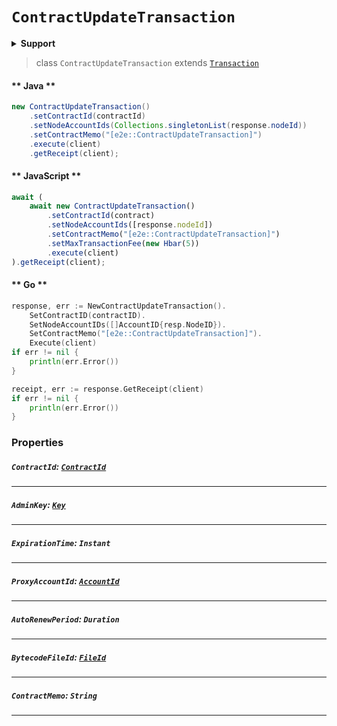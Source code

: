 # `ContractUpdateTransaction`

<details>
<summary><b>Support</b></summary>

| Item | Java | JavaScript | Go
| - | - | - | - |
| [`ContractId`](#contractid-Contractid) | ✅ | ✅ | ✅
| [`ContractMemo`](#contractmemo-string) | ✅ | ✅ | ✅
| [`AdminKey`](#adminkey-key) | ✅ | ✅ | ✅
| [`ExpirationTime`](#expirationtime-instant) | ✅ | ✅ | ✅
| [`AutoRenewPeriod`](#autorenewperiod-duration) | ✅ | ✅ | ✅
| [`ProxyAccountId`](#proxyaccountid-accountidreferencecryptocurrencyaccountidmd) | ✅ | ✅ | ✅
| [`BytecodeFileId`](#bytecodefileid-fileidreferencefilefileidmd) | ✅ | ✅ | ✅
</details>

> class `ContractUpdateTransaction` extends [`Transaction`](reference/Transaction.md)

<!-- tabs:start -->

#### ** Java **

```java
new ContractUpdateTransaction()
    .setContractId(contractId)
    .setNodeAccountIds(Collections.singletonList(response.nodeId))
    .setContractMemo("[e2e::ContractUpdateTransaction]")
    .execute(client)
    .getReceipt(client);
```

#### ** JavaScript **

```js
await (
    await new ContractUpdateTransaction()
        .setContractId(contract)
        .setNodeAccountIds([response.nodeId])
        .setContractMemo("[e2e::ContractUpdateTransaction]")
        .setMaxTransactionFee(new Hbar(5))
        .execute(client)
).getReceipt(client);
```

#### ** Go **

```go
response, err := NewContractUpdateTransaction().
    SetContractID(contractID).
    SetNodeAccountIDs([]AccountID{resp.NodeID}).
    SetContractMemo("[e2e::ContractUpdateTransaction]").
    Execute(client)
if err != nil {
    println(err.Error())
}

receipt, err := response.GetReceipt(client)
if err != nil {
    println(err.Error())
}
```

<!-- tabs:end -->

### Properties

##### `ContractId`: [`ContractId`](reference/contract/ContractId.md)

---

##### `AdminKey`: [`Key`](reference/cryptography/Key.md)

---

##### `ExpirationTime`: `Instant`

---

##### `ProxyAccountId`: [`AccountId`](reference/cryptocurrency/AccountId.md)

---

##### `AutoRenewPeriod`: `Duration`

---

##### `BytecodeFileId`: [`FileId`](reference/file/FileId.md)

---

##### `ContractMemo`: `String`

---
